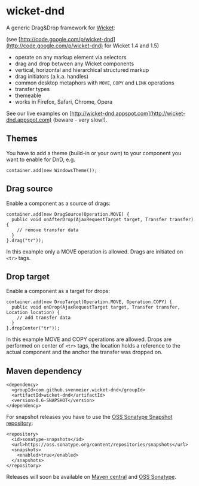 wicket-dnd
==========

A generic Drag&Drop framework for [Wicket](http://wicket.apache.org):

(see [http://code.google.com/p/wicket-dnd](http://code.google.com/p/wicket-dnd) for Wicket 1.4 and 1.5)

- operate on any markup element via selectors
- drag and drop between any Wicket components
- vertical, horizontal and hierarchical structured markup
- drag initiators (a.k.a. handles)
- common desktop metaphors with `MOVE`, `COPY` and `LINK` operations
- transfer types
- themeable
- works in Firefox, Safari, Chrome, Opera

See our live examples on [http://wicket-dnd.appspot.com](http://wicket-dnd.appspot.com) (beware - very slow!).

Themes
------

You have to add a theme (build-in or your own) to your component you want to enable for DnD, e.g.

    container.add(new WindowsTheme());

Drag source
-----------

Enable a component as a source of drags:

    container.add(new DragSource(Operation.MOVE) {
      public void onAfterDrop(AjaxRequestTarget target, Transfer transfer) {
        // remove transfer data
      }
    }.drag("tr"));

In this example only a MOVE operation is allowed. Drags are initiated on `<tr>` tags.

Drop target
-----------

Enable a component as a target for drops:

    container.add(new DropTarget(Operation.MOVE, Operation.COPY) {
      public void onDrop(AjaxRequestTarget target, Transfer transfer, Location location) {
        // add transfer data
      }
    }.dropCenter("tr"));

In this example MOVE and COPY operations are allowed. Drops are performed on center of `<tr>` tags,
the location holds a reference to the actual component and the anchor the transfer was dropped on.

Maven dependency
----------------

    <dependency>
      <groupId>com.github.svenmeier.wicket-dnd</groupId>
      <artifactId>wicket-dnd</artifactId>
      <version>0.6-SNAPSHOT</version>
    </dependency>

For snapshot releases you have to use the [OSS Sonatype Snapshot repository](https://oss.sonatype.org/content/repositories/snapshots/com/github/svenmeier/wicket-dnd/):

    <repository>
      <id>sonatype-snapshots</id>
      <url>https://oss.sonatype.org/content/repositories/snapshots</url>
      <snapshots>
        <enabled>true</enabled>
      </snapshots>		
    </repository>

Releases will soon be available on [Maven central](http://repo1.maven.org/maven2/com/github/svenmeier/wicket-dnd)
and [OSS Sonatype](https://oss.sonatype.org/content/repositories/releases/com/github/svenmeier/wicket-dnd).
